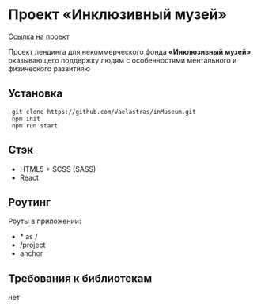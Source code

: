 # Проект **&laquo;Инклюзивный музей&raquo;**

[Ссылка на проект](https://vaelastras.github.io/inMuseum/)

Проект лендинга для некоммерческого фонда **&laquo;Инклюзивный музей&raquo;**, оказывающего поддержку людям с особенностями ментального и физического развитияю



## Установка
```
 git clone https://github.com/Vaelastras/inMuseum.git
 npm init
 npm run start
```

## Стэк

- HTML5 + SCSS (SASS)
- React

## Роутинг

Роуты в приложении:
* \* as /
* /project
* anchor

## Требования к библиотекам
нет
